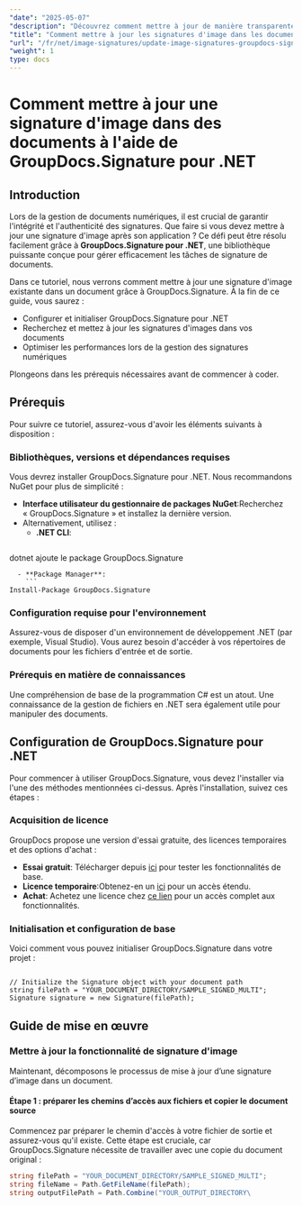 ```yaml
---
"date": "2025-05-07"
"description": "Découvrez comment mettre à jour de manière transparente les signatures d’image dans les documents à l’aide de GroupDocs.Signature pour .NET avec ce guide complet."
"title": "Comment mettre à jour les signatures d'image dans les documents à l'aide de GroupDocs.Signature pour .NET – Guide étape par étape"
"url": "/fr/net/image-signatures/update-image-signatures-groupdocs-signature-dotnet/"
"weight": 1
type: docs
---
```

# Comment mettre à jour une signature d'image dans des documents à l'aide de GroupDocs.Signature pour .NET

## Introduction

Lors de la gestion de documents numériques, il est crucial de garantir l'intégrité et l'authenticité des signatures. Que faire si vous devez mettre à jour une signature d'image après son application ? Ce défi peut être résolu facilement grâce à **GroupDocs.Signature pour .NET**, une bibliothèque puissante conçue pour gérer efficacement les tâches de signature de documents.

Dans ce tutoriel, nous verrons comment mettre à jour une signature d'image existante dans un document grâce à GroupDocs.Signature. À la fin de ce guide, vous saurez :
- Configurer et initialiser GroupDocs.Signature pour .NET
- Recherchez et mettez à jour les signatures d'images dans vos documents
- Optimiser les performances lors de la gestion des signatures numériques

Plongeons dans les prérequis nécessaires avant de commencer à coder.

## Prérequis

Pour suivre ce tutoriel, assurez-vous d'avoir les éléments suivants à disposition :

### Bibliothèques, versions et dépendances requises
Vous devrez installer GroupDocs.Signature pour .NET. Nous recommandons NuGet pour plus de simplicité :
- **Interface utilisateur du gestionnaire de packages NuGet**:Recherchez « GroupDocs.Signature » et installez la dernière version.
- Alternativement, utilisez :
  - **.NET CLI**:
    ```
dotnet ajoute le package GroupDocs.Signature
```
  - **Package Manager**:
    ```
Install-Package GroupDocs.Signature
```

### Configuration requise pour l'environnement
Assurez-vous de disposer d'un environnement de développement .NET (par exemple, Visual Studio). Vous aurez besoin d'accéder à vos répertoires de documents pour les fichiers d'entrée et de sortie.

### Prérequis en matière de connaissances
Une compréhension de base de la programmation C# est un atout. Une connaissance de la gestion de fichiers en .NET sera également utile pour manipuler des documents.

## Configuration de GroupDocs.Signature pour .NET

Pour commencer à utiliser GroupDocs.Signature, vous devez l'installer via l'une des méthodes mentionnées ci-dessus. Après l'installation, suivez ces étapes :

### Acquisition de licence
GroupDocs propose une version d'essai gratuite, des licences temporaires et des options d'achat :
- **Essai gratuit**: Télécharger depuis [ici](https://releases.groupdocs.com/signature/net/) pour tester les fonctionnalités de base.
- **Licence temporaire**:Obtenez-en un [ici](https://purchase.groupdocs.com/temporary-license/) pour un accès étendu.
- **Achat**: Achetez une licence chez [ce lien](https://purchase.groupdocs.com/buy) pour un accès complet aux fonctionnalités.

### Initialisation et configuration de base
Voici comment vous pouvez initialiser GroupDocs.Signature dans votre projet :

```csharp\using GroupDocs.Signature;

// Initialize the Signature object with your document path
string filePath = "YOUR_DOCUMENT_DIRECTORY/SAMPLE_SIGNED_MULTI";
Signature signature = new Signature(filePath);
```

## Guide de mise en œuvre

### Mettre à jour la fonctionnalité de signature d'image

Maintenant, décomposons le processus de mise à jour d’une signature d’image dans un document.

#### Étape 1 : préparer les chemins d’accès aux fichiers et copier le document source

Commencez par préparer le chemin d'accès à votre fichier de sortie et assurez-vous qu'il existe. Cette étape est cruciale, car GroupDocs.Signature nécessite de travailler avec une copie du document original :

```csharp
string filePath = "YOUR_DOCUMENT_DIRECTORY/SAMPLE_SIGNED_MULTI";
string fileName = Path.GetFileName(filePath);
string outputFilePath = Path.Combine("YOUR_OUTPUT_DIRECTORY\